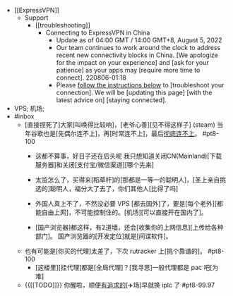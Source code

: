 - [[ExpressVPN]]
    - Support
        - [[troubleshooting]]
            - Connecting to ExpressVPN in China
                - Update as of 04:00 GMT / 14:00 GMT+8, August 5, 2022
                - Our team continues to work around the clock to address recent new connectivity blocks in China. [We apologize for the impact on your experience] and [ask for your patience] as your apps may [require more time to connect].
220806-01:18
                - Please [follow the instructions below]([[instruction]]) to [troubleshoot your connection]. We will be [updating this page] [with the latest advice on] [staying connected].
- VPS; 机场;
- #inbox
    - [直接捏死了]大家[叫唤得比较响]，[老爷心善][见不得这样子] (steam)
当年谷歌也是[先偶尔连不上]，再[时常连不上]，最后[彻底连不上](https://bbs.saraba1st.com/2b/thread-2035687-2-1.html)。 #pt8-100
        - 这都不算事，好日子还在后头呢
我只想知道关闭CN(Mainland)[下载服务器]和关闭[支付宝/微信渠道][哪个先来]


        - 太监怎么了，买得来[稻草杆]的[那都是一等一的聪明人]，[圣上亲自挑选的]聪明人，福分大了去了，你们其他人[比得了吗]


        - 外国人真上不了，不然没必要 VPS [都去国外]了，要是[每个老外][都能自由上网]，不可能控制住的。[机场][可以直接开在国内了]。


        - [国产浏览器]都这样，有2道墙，还会[收集你的上网信息][上传给各种部门]。
国产浏览器的[开发定位]就是[间谍软件]。
    - 也有可能是[你买的代理]太差了，下次 rutracker 上[挑个靠谱的]。   #pt8-100
        - [这楼里][挂代理]都是[全局代理]？[我寻思]一般代理都是 pac 吧[为难]
    - {{[[TODO]]}} 你醒啦，顺便[有追求的](https://bbs.saraba1st.com/2b/thread-2047069-1-1.html)[✈️场]早就换 iplc 了 #pt8-99.97

